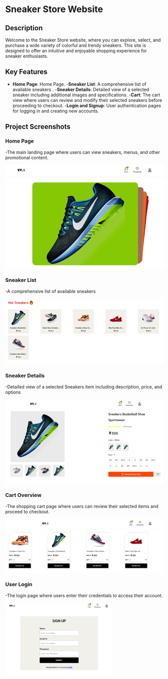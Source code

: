 # **Sneaker Store Website**

## Description

Welcome to the Sneaker Store website, where you can explore, select, and purchase a wide variety of colorful and trendy sneakers. This site is designed to offer an intuitive and enjoyable shopping experience for sneaker enthusiasts.

## Key Features

- **Home Page**: Home Page.
-**Sneaker List**: A comprehensive list of available sneakers .
-**Sneaker Details**: Detailed view of a selected sneaker including additional images and specifications.
-**Cart**: The cart view where users can review and modify their selected sneakers before proceeding to checkout.
-**Login and Signup**: User authentication pages for logging in and creating new accounts.


## Project Screenshots

### **Home Page**

-The main landing page where users can view sneakers, menus, and other promotional content.<br>

<img src="./Project Images/sneakers1.PNG" width="600" height="auto" />

### **Sneaker List**

-A comprehensive list of available sneakers<br>

<img src="./Project Images/sneakers2.PNG" width="600" height="auto" />

### **Sneaker Details**

-Detailed view of a selected Sneakers item including description, price, and options <br>

<img src="./Project Images/sneakers3.PNG" width="600" height="auto" />

### **Cart Overview**

-The shopping cart page where users can review their selected items and proceed to checkout.<br>

<img src="./Project Images//sneakers4.PNG" width="600" height="auto" />

### **User Login**

-The login page where users enter their credentials to access their account.<br>

<img src="./Project Images/sneakers5.PNG" width="340" height="auto" />
